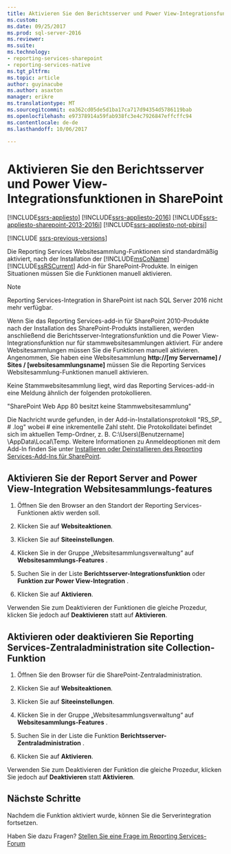 ```yaml
---
title: Aktivieren Sie den Berichtsserver und Power View-Integrationsfunktionen in SharePoint | Microsoft Docs
ms.custom: 
ms.date: 09/25/2017
ms.prod: sql-server-2016
ms.reviewer: 
ms.suite: 
ms.technology:
- reporting-services-sharepoint
- reporting-services-native
ms.tgt_pltfrm: 
ms.topic: article
author: guyinacube
ms.author: asaxton
manager: erikre
ms.translationtype: MT
ms.sourcegitcommit: ea362cd05de5d1ba17ca717d94354d5786119bab
ms.openlocfilehash: e97378914a59fab938fc3e4c7926847effcffc94
ms.contentlocale: de-de
ms.lasthandoff: 10/06/2017

---
```

# <a name="activate-the-report-server-and-power-view-integration-features-in-sharepoint"></a>Aktivieren Sie den Berichtsserver und Power View-Integrationsfunktionen in SharePoint

[!INCLUDE[ssrs-appliesto](../../includes/ssrs-appliesto.md)] [!INCLUDE[ssrs-appliesto-2016](../../includes/ssrs-appliesto-2016.md)] [!INCLUDE[ssrs-appliesto-sharepoint-2013-2016i](../../includes/ssrs-appliesto-sharepoint-2013-2016.md)] [!INCLUDE[ssrs-appliesto-not-pbirsi](../../includes/ssrs-appliesto-not-pbirs.md)]

[!INCLUDE [ssrs-previous-versions](../../includes/ssrs-previous-versions.md)]

  Die Reporting Services Websitesammlung-Funktionen sind standardmäßig aktiviert, nach der Installation der [!INCLUDE[msCoName](../../includes/msconame-md.md)] [!INCLUDE[ssRSCurrent](../../includes/ssrscurrent-md.md)] Add-in für SharePoint-Produkte. In einigen Situationen müssen Sie die Funktionen manuell aktivieren.  

> [!NOTE]
> Reporting Services-Integration in SharePoint ist nach SQL Server 2016 nicht mehr verfügbar.

 Wenn Sie das Reporting Services-add-in für SharePoint 2010-Produkte nach der Installation des SharePoint-Produkts installieren, werden anschließend die Berichtsserver-Integrationsfunktion und die Power View-Integrationsfunktion nur für stammwebsitesammlungen aktiviert. Für andere Websitesammlungen müssen Sie die Funktionen manuell aktivieren. Angenommen, Sie haben eine Websitesammlung **http://[my Servername] / Sites / [websitesammlungsname]** müssen Sie die Reporting Services Websitesammlung-Funktionen manuell aktivieren.  
  
 Keine Stammwebsitesammlung liegt, wird das Reporting Services-add-in eine Meldung ähnlich der folgenden protokollieren.  
  
 "SharePoint Web App 80 besitzt keine Stammwebsitesammlung"  
  
 Die Nachricht wurde gefunden, in der Add-in-Installationsprotokoll "RS_SP_ # .log" wobei # eine inkrementelle Zahl steht. Die Protokolldatei befindet sich im aktuellen Temp-Ordner, z. B. C:\Users\\[Benutzername] \AppData\Local\Temp. Weitere Informationen zu Anmeldeoptionen mit dem Add-In finden Sie unter [Installieren oder Deinstallieren des Reporting Services-Add-Ins für SharePoint](../../reporting-services/install-windows/install-or-uninstall-the-reporting-services-add-in-for-sharepoint.md).  

## <a name="activate-the-report-server-and-power-view-integration-site-collection-features"></a>Aktivieren Sie der Report Server and Power View-Integration Websitesammlungs-features
  
1.  Öffnen Sie den Browser an den Standort der Reporting Services-Funktionen aktiv werden soll.  
  
2.  Klicken Sie auf **Websiteaktionen**.  
  
3.  Klicken Sie auf **Siteeinstellungen**.  
  
4.  Klicken Sie in der Gruppe „Websitesammlungsverwaltung“ auf **Websitesammlungs-Features** .  
  
5.  Suchen Sie in der Liste **Berichtsserver-Integrationsfunktion** oder **Funktion zur Power View-Integration** .  
  
6.  Klicken Sie auf **Aktivieren**.  
  
 Verwenden Sie zum Deaktivieren der Funktionen die gleiche Prozedur, klicken Sie jedoch auf **Deaktivieren** statt auf **Aktivieren**.  
  
## <a name="activate-or-deactivate-reporting-services-central-administration-site-collection-feature"></a>Aktivieren oder deaktivieren Sie Reporting Services-Zentraladministration site Collection-Funktion
  
1.  Öffnen Sie den Browser für die SharePoint-Zentraladministration.  
  
2.  Klicken Sie auf **Websiteaktionen**.  
  
3.  Klicken Sie auf **Siteeinstellungen**.  
  
4.  Klicken Sie in der Gruppe „Websitesammlungsverwaltung“ auf **Websitesammlungs-Features** .  
  
5.  Suchen Sie in der Liste die Funktion **Berichtsserver-Zentraladministration** .  
  
6.  Klicken Sie auf **Aktivieren**.  
  
 Verwenden Sie zum Deaktivieren der Funktion die gleiche Prozedur, klicken Sie jedoch auf **Deaktivieren** statt **Aktivieren**.  
  
## <a name="next-steps"></a>Nächste Schritte

Nachdem die Funktion aktiviert wurde, können Sie die Serverintegration fortsetzen.

Haben Sie dazu Fragen? [Stellen Sie eine Frage im Reporting Services-Forum](http://go.microsoft.com/fwlink/?LinkId=620231)
